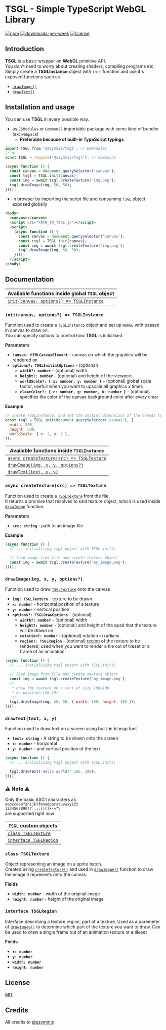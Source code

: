 # TSGL - Simple TypeScript WebGL Library

[![npm](https://img.shields.io/npm/v/@szymmis/tsgl)](https://www.npmjs.org/package/@szymmis/tsgl)
[![downloads-per-week](https://img.shields.io/npm/dt/@szymmis/tsgl?color=red)](https://www.npmjs.org/package/@szymmis/tsgl)
[![license](https://img.shields.io/npm/l/@szymmis/tsgl?color=purple)](https://www.npmjs.org/package/@szymmis/tsgl)

## Introduction

**TSGL** is a basic wrapper on **WebGL** primitive API. \
You don't need to worry about creating shaders, compiling programs etc.\
Simply create a **TSGLInstance** object with `init` function and use
it's exposed functions such as

- [`drawImage()`](#drawimageimg-x-y-options)
- [`drawText()`](#drawtexttext-x-y)

## Installation and usage

You can use **TSGL** in every possible way.

- as `ESModules` or `CommonJS` importable package with some kind of bundler (ex: `webpack`)
  - **Preferable because of built-in TypeScript typings**

```js
import TSGL from '@szymmis/tsgl'; // ESModules
// or
const TSGL = require('@szymmis/tsgl'); // CommonJS

(async function () {
  const canvas = document.querySelector('canvas');
  const tsgl = TSGL.init(canvas);
  const img = await tsgl.createTexture('img.png');
  tsgl.drawImage(img, 50, 50);
})();
```

- in browser by importing the script file and consuming `TSGL` object exposed globally

```html
<body>
  <canvas></canvas>
  <script src="PATH_TO_TSGL.js"></script>
  <script>
    (async function () {
      const canvas = document.querySelector('canvas');
      const tsgl = TSGL.init(canvas);
      const img = await tsgl.createTexture('img.png');
      tsgl.drawImage(img, 50, 50);
    })();
  </script>
</body>
```

## Documentation

| Available functions inside global `TSGL` object                               |
| ----------------------------------------------------------------------------- |
| [`init(canvas, options?) => TSGLInstance`](#initcanvas-options--tsglinstance) |

### `init(canvas, options?) => TSGLInstance`

Function used to create a `TSGLInstance` object and set up `WebGL` with
passed in canvas to draw on.\
You can specify options to control how
**TSGL** is initialised

**Parameters**

- **`canvas: HTMLCanvasElement`** - canvas on which the graphics will be rendered on
- **`options?: TSGLInitialOptions`** - (optional)
  - **`width?: number`** - (optional) width
  - **`height?: number`** - (optional) and height of the viewport
  - **`worldScale?: { x: number, y: number }`** - (optional) global scale factor, usefull when you want to upscale all graphics _x_ times
  - **`clearColor?: { r: number, g: number, b: number }`** - (optional) specifies the color of the canvas background color after every clear

**Example**

```js
// create TSGLInstance, and set the initial dimensions of the canvas to 800x600
const tsgl = TSGL.init(document.querySelector('canvas'), {
  width: 800,
  height: 600,
  worldScale: { x: 2, y: 2 },
});
```

| Available functions inside `TSGLInstance`                                         |
| --------------------------------------------------------------------------------- |
| [`async createTexture(src) => TSGLTexture`](#async-createtexturesrc--tsgltexture) |
| [`drawImage(img, x, y, options?)`](#drawimageimg-x-y-options)                     |
| [`drawText(text, x, y)`](#drawtexttext-x-y)                                       |

### `async createTexture(src) => TSGLTexture`

Function used to create a [`TSGLTexture`](#tsgltexture) from the file.\
It returns a promise that resolves to said texture object, which is used inside [`drawImage`](#drawimageimg-x-y-options) function.

**Parameters**

- **`src: string`** - path to an image file

**Example**

```js
(async function () {
  // ... initialising tsgl object with TSGL.init()

  // load image from file and create texture object
  const img = await tsgl.createTexture('my_image.png');
})();
```

### `drawImage(img, x, y, options?)`

Function used to draw [`TSGLTexture`](#tsgltexture) onto the canvas

- **`img: TSGLTexture`** - texture to be drawn
- **`x: number`** - horizontal position of a texture
- **`y: number`** - vertical position
- **`options?: TSGLDrawOptions`** - (optional)
  - **`width?: number`** - (optional) width
  - **`height?: number`** - (optional) and height of the quad that the texture will be drawn on
  - **`rotation?: number`** - (optional) rotation in radians
  - **`region?: TSGLRegion`** - (optional) [region](#tsgltexture) of the texture to be rendered;
    used when you want to render a tile out of tileset or a frame of an animation

```js
(async function () {
  // ... initialising tsgl object with TSGL.init()

  // load image from file and create texture object
  const img = await tsgl.createTexture('my_image.png');
  /*
   * draw the texture on a rect of size 100x100
   * on position (50,50)
   */
  tsgl.drawImage(img, 50, 50, { width: 100, height: 100 });
})();
```

### `drawText(text, x, y)`

Function used to draw text on a screen using built-in bitmap font

- **`text: string`** - A string to be drawn onto the screen
- **`x: number`** - horizontal
- **`y: number`** - and vertical position of the text

```js
(async function () {
  // ... initialising tsgl object with TSGL.init()

  tsgl.drawText('Hello world!' 100, 100);
})();
```

### ⚠️ **Note** ⚠️

Only the basic ASCII characters as\
`aąbcćdeęfghijklłmnoópqrstuvwxyzźż`\
`1234567890!?.,;:()[]+-="\`\
are supported right now

| `TSGL` custom objects                           |
| ----------------------------------------------- |
| [`class TSGLTexture`](#class-tsgltexture)       |
| [`interface TSGLRegion`](#interface-tsglregion) |

### `class TSGLTexture`

Object representing an image on a sprite batch.\
Created using [`createTexture()`](#async-createtexturesrc--tsgltexture) and used in
[`drawImage()`](#drawimageimg-x-y-options) function to draw the image it represents onto the canvas.

**Fields**

- **`width: number`** - width of the original image
- **`height: number`** - height of the original image

### `interface TSGLRegion`

Interface describing a texture region; part of a texture. Used as a paremeter of [`drawImage()`](#drawimageimg-x-y-options) to determine
which part of the texture you want to draw. Can be used to draw a single frame out of an animation texture or a tileset

**Fields**

- **`x: number`**
- **`y: number`**
- **`width: number`**
- **`height: number`**

## License

[MIT](https://github.com/szymmis/tsgl/blob/main/LICENSE)

## Credits

All credits to
[@szymmis](https://github.com/szymmis)
